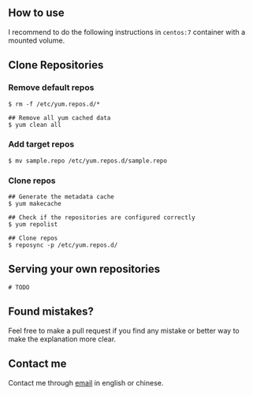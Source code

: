 How to use
------------
I recommend to do the following instructions in `centos:7` container with a mounted volume.


Clone Repositories
------------
### Remove default repos

    $ rm -f /etc/yum.repos.d/*

    ## Remove all yum cached data
    $ yum clean all

### Add target repos

    $ mv sample.repo /etc/yum.repos.d/sample.repo

### Clone repos
    ## Generate the metadata cache
    $ yum makecache

    ## Check if the repositories are configured correctly
    $ yum repolist

    ## Clone repos
    $ reposync -p /etc/yum.repos.d/


Serving your own repositories
------------

    # TODO



Found mistakes?
------------
Feel free to make a pull request if you find any mistake or better way to make the explanation more clear.

Contact me
------------
Contact me through
[email](mailto:muller79924@gmail.com)
in english or chinese.
